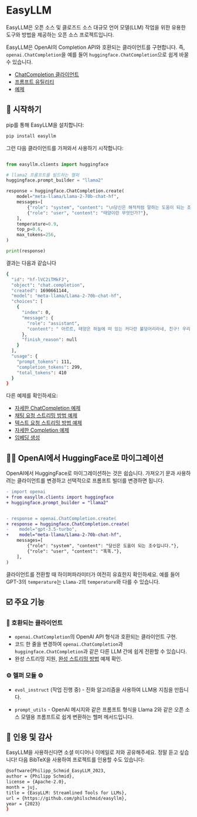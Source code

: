 # EasyLLM

EasyLLM은 오픈 소스 및 클로즈드 소스 대규모 언어 모델(LLM) 작업을 위한 유용한 도구와 방법을 제공하는 오픈 소스 프로젝트입니다.

EasyLLM은 OpenAI의 Completion API와 호환되는 클라이언트를 구현합니다. 즉, `openai.ChatCompletion`을 예를 들어 `huggingface.ChatCompletion`으로 쉽게 바꿀 수 있습니다.

* [ChatCompletion 클라이언트](./clients)
* [프롬프트 유틸리티](./prompt_utils)
* [예제](./examples)

## 🚀 시작하기

pip를 통해 EasyLLM을 설치합니다:

```bash
pip install easyllm
```

그런 다음 클라이언트를 가져와서 사용하기 시작합니다:

```python

from easyllm.clients import huggingface

# llama2 프롬프트를 빌드하는 헬퍼
huggingface.prompt_builder = "llama2"

response = huggingface.ChatCompletion.create(
    model="meta-llama/Llama-2-70b-chat-hf",
    messages=[
        {"role": "system", "content": "\n당신은 해적처럼 말하는 도움이 되는 조수입니다. 아르!"},
        {"role": "user", "content": "태양이란 무엇인가?"},
    ],
    temperature=0.9,
    top_p=0.6,
    max_tokens=256,
)

print(response)
```
결과는 다음과 같습니다

```bash
{
  "id": "hf-lVC2iTMkFJ",
  "object": "chat.completion",
  "created": 1690661144,
  "model": "meta-llama/Llama-2-70b-chat-hf",
  "choices": [
    {
      "index": 0,
      "message": {
        "role": "assistant",
        "content": " 아르르, 태양은 하늘에 떠 있는 커다란 불덩어리라네, 친구! 우리 아름다운 행성에 빛과 따스함을 주는 원천이고, 강력한 힘을 가졌지, 알겠나? 태양이 없다면 우린 어둠 속을 항해하며 길을 잃고 추위에 떨게 될 테니, 태양을 위해 힘차게 \"야르!\"를 외치자고, 친구들! 아르르!"
      },
      "finish_reason": null
    }
  ],
  "usage": {
    "prompt_tokens": 111,
    "completion_tokens": 299,
    "total_tokens": 410
  }
}
```

다른 예제를 확인하세요:

* [자세한 ChatCompletion 예제](examples/chat-completion-api)
* [채팅 요청 스트리밍 방법 예제](examples/stream-chat-completion)
* [텍스트 요청 스트리밍 방법 예제](examples/stream-text-completion)
* [자세한 Completion 예제](examples/text-completion-api)
* [임베딩 생성](examples/get-embeddings)


## 💪🏻 OpenAI에서 HuggingFace로 마이그레이션

OpenAI에서 HuggingFace로 마이그레이션하는 것은 쉽습니다. 가져오기 문과 사용하려는 클라이언트를 변경하고 선택적으로 프롬프트 빌더를 변경하면 됩니다.

```diff
- import openai
+ from easyllm.clients import huggingface
+ huggingface.prompt_builder = "llama2"


- response = openai.ChatCompletion.create(
+ response = huggingface.ChatCompletion.create(
-    model="gpt-3.5-turbo",
+    model="meta-llama/Llama-2-70b-chat-hf",
    messages=[
        {"role": "system", "content": "당신은 도움이 되는 조수입니다."},
        {"role": "user", "content": "똑똑."},
    ],
)
```

클라이언트를 전환할 때 하이퍼파라미터가 여전히 유효한지 확인하세요. 예를 들어 GPT-3의 `temperature`는 `Llama-2`의 `temperature`와 다를 수 있습니다.

## ☑️ 주요 기능

### 🤝 호환되는 클라이언트

- `openai.ChatCompletion`의 OpenAI API 형식과 호환되는 클라이언트 구현.
- 코드 한 줄을 변경하여 `openai.ChatCompletion`과 `huggingface.ChatCompletion`과 같은 다른 LLM 간에 쉽게 전환할 수 있습니다.
- 완성 스트리밍 지원, [완성 스트리밍 방법](examples/stream-chat-completions) 예제 확인.

### ⚙️ 헬퍼 모듈 ⚙️

- `evol_instruct` (작업 진행 중) - 진화 알고리즘을 사용하여 LLM용 지침을 만듭니다.

- `prompt_utils` - OpenAI 메시지와 같은 프롬프트 형식을 Llama 2와 같은 오픈 소스 모델용 프롬프트로 쉽게 변환하는 헬퍼 메서드입니다.

## 📔 인용 및 감사

EasyLLM을 사용하신다면 소셜 미디어나 이메일로 저와 공유해주세요. 정말 듣고 싶습니다!
다음 BibTeX을 사용하여 프로젝트를 인용할 수도 있습니다:

```bash
@software{Philipp_Schmid_EasyLLM_2023,
author = {Philipp Schmid},
license = {Apache-2.0},
month = juj,
title = {EasyLLM: Streamlined Tools for LLMs},
url = {https://github.com/philschmid/easyllm},
year = {2023}
}
```

<!-- ## 코드

코드의 함수 링크:
[`객체 1`][easyllm.utils.fancy_function] -->
